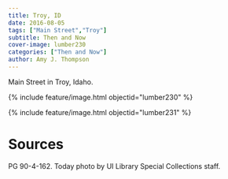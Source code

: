 ```yaml
---
title: Troy, ID
date: 2016-08-05
tags: ["Main Street","Troy"]
subtitle: Then and Now
cover-image: lumber230
categories: ["Then and Now"]
author: Amy J. Thompson
---
```


Main Street in Troy, Idaho.

{% include feature/image.html objectid="lumber230" %}

{% include feature/image.html objectid="lumber231" %}

# Sources

PG 90-4-162. Today photo by UI Library Special Collections staff.